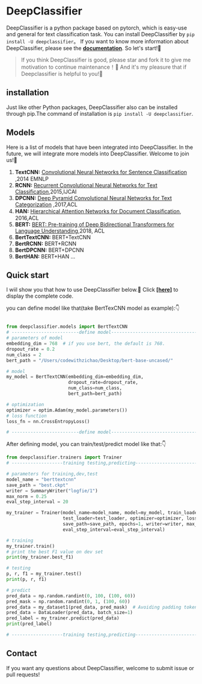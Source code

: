 # **DeepClassifier** 
DeepClassifier is a python package based on pytorch, which is easy-use and general for text classification task. You can install DeepClassifier by `pip install -U deepclassifier`。
If you want to know more information about DeepClassifier, please see the [**documentation**](https://deepclassifier.readthedocs.io/en/latest/). So let's start!🤩
> If you think DeepClassifier is good, please star and fork it to give me motivation to continue maintenance！🤩 And it's my pleasure that if Deepclassifier is helpful to you!🥰

## **installation**
Just like other Python packages, DeepClassifier also can be installed through pip.The command of installation is `pip install -U deepclassifier`.
## **Models**
Here is a list of models that have been integrated into DeepClassifier. In the future, we will integrate more models into DeepClassifier. Welcome to join us!🤩
1. **TextCNN:** [Convolutional Neural Networks for Sentence Classiﬁcation](https://www.aclweb.org/anthology/D14-1181.pdf) ,2014 EMNLP
2. **RCNN:** [Recurrent Convolutional Neural Networks for Text Classification](https://www.deeplearningitalia.com/wp-content/uploads/2018/03/Recurrent-Convolutional-Neural-Networks-for-Text-Classification.pdf),2015,IJCAI
3. **DPCNN:** [Deep Pyramid Convolutional Neural Networks for Text Categorization](https://ai.tencent.com/ailab/media/publications/ACL3-Brady.pdf) ,2017,ACL
4. **HAN:** [Hierarchical Attention Networks for Document Classiﬁcation](https://www.aclweb.org/anthology/N16-1174.pdf), 2016,ACL
5. **BERT:** [BERT: Pre-training of Deep Bidirectional Transformers for Language Understanding](https://arxiv.org/pdf/1810.04805.pdf),2018, ACL
6. **BertTextCNN:** BERT+TextCNN
7. **BertRCNN:** BERT+RCNN
8. **BertDPCNN:** BERT+DPCNN
9. **BertHAN:** BERT+HAN
...
   
## Quick start
I wiil show you that how to use DeepClassifier below.🥰 Click [**[here]**](https://github.com/codewithzichao/DeepClassifier/blob/master/examples/README.md) to display the complete code.

you can define model like that(take BertTexCNN model as example):👇

```python

from deepclassifier.models import BertTextCNN
# -------------------------define model--------------------------------#
# parameters of model
embedding_dim = 768  # if you use bert, the default is 768.
dropout_rate = 0.2
num_class = 2
bert_path = "/Users/codewithzichao/Desktop/bert-base-uncased/"

# model
my_model = BertTextCNN(embedding_dim=embedding_dim,
                       dropout_rate=dropout_rate,
                       num_class=num_class,
                       bert_path=bert_path)

# optimization
optimizer = optim.Adam(my_model.parameters())
# loss function
loss_fn = nn.CrossEntropyLoss()

# -------------------------define model--------------------------------#

```
After defining model, you can train/test/predict model like that:👇

```python
from deepclassifier.trainers import Trainer
# -------------------training testing,predicting-----------------------#

# parameters for training,dev,test
model_name = "berttextcnn"
save_path = "best.ckpt"
writer = SummaryWriter("logfie/1")
max_norm = 0.25
eval_step_interval = 20

my_trainer = Trainer(model_name=model_name, model=my_model, train_loader=train_loader, dev_loader=dev_loader,
                     test_loader=test_loader, optimizer=optimizer, loss_fn=loss_fn,
                     save_path=save_path, epochs=1, writer=writer, max_norm=max_norm,
                     eval_step_interval=eval_step_interval)

# training
my_trainer.train()
# print the best F1 value on dev set
print(my_trainer.best_f1)

# testing
p, r, f1 = my_trainer.test()
print(p, r, f1)

# predict
pred_data = np.random.randint(0, 100, (100, 60))
pred_mask = np.random.randint(0, 1, (100, 60))
pred_data = my_dataset1(pred_data, pred_mask)  # Avoiding padding token to participate in gradient calculation
pred_data = DataLoader(pred_data, batch_size=1)
pred_label = my_trainer.predict(pred_data)
print(pred_label)

# -------------------training testing,predicting-----------------------#
```

## **Contact**
If you want any questions about DeepClassifier, welcome to submit issue or pull requests!